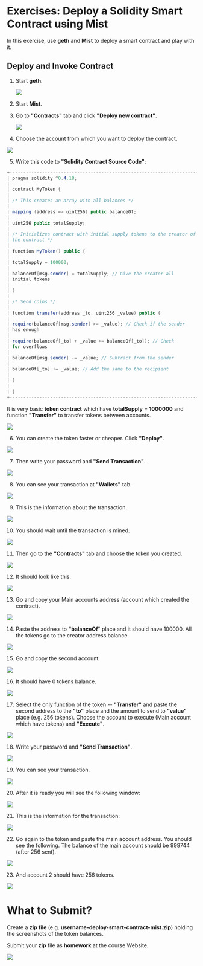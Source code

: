 # Exercises: Deploy a Solidity Smart Contract using Mist

In this exercise, use **geth** and **Mist** to deploy a smart contract
and play with it.

Deploy and Invoke Contract
--------------------------

1.  Start **geth**.

    ![](/assets/exercises-deploy-smart-contract-mist-01.png)

2.  Start **Mist**.

3.  Go to **"Contracts"** tab and click **"Deploy new contract"**.

    ![](/assets/exercises-deploy-smart-contract-mist-012.png)

4.  Choose the account from which you want to deploy the contract.

![](/assets/exercises-deploy-smart-contract-mist-016.png)

5.  Write this code to **"Solidity Contract Source Code"**:

```cs
+-----------------------------------------------------------------------+
| pragma solidity ^0.4.18;                                              |
|                                                                       |
| contract MyToken {                                                    |
|                                                                       |
| /* This creates an array with all balances */                         |
|                                                                       |
| mapping (address => uint256) public balanceOf;                        |
|                                                                       |
| uint256 public totalSupply;                                           |
|                                                                       |
| /* Initializes contract with initial supply tokens to the creator of  |
| the contract */                                                       |
|                                                                       |
| function MyToken() public {                                           |
|                                                                       |
| totalSupply = 100000;                                                 |
|                                                                       |
| balanceOf[msg.sender] = totalSupply; // Give the creator all          |
| initial tokens                                                        |
|                                                                       |
| }                                                                     |
|                                                                       |
| /* Send coins */                                                      |
|                                                                       |
| function transfer(address _to, uint256 _value) public {               |
|                                                                       |
| require(balanceOf[msg.sender] >= _value); // Check if the sender      |
| has enough                                                            |
|                                                                       |
| require(balanceOf[_to] + _value >= balanceOf[_to]); // Check          |
| for overflows                                                         |
|                                                                       |
| balanceOf[msg.sender] -= _value; // Subtract from the sender          |
|                                                                       |
| balanceOf[_to] += _value; // Add the same to the recipient            |
|                                                                       |
| }                                                                     |
|                                                                       |
| }                                                                     |
+-----------------------------------------------------------------------+
```

It is very basic **token contract** which have **totalSupply** =
**1000000** and function **"Transfer"** to transfer tokens between
accounts.

![](/assets/exercises-deploy-smart-contract-mist-017.png)

6.  You can create the token faster or cheaper. Click **"Deploy"**.

![](/assets/exercises-deploy-smart-contract-mist-018.png)

7.  Then write your password and **"Send Transaction"**.

![](/assets/exercises-deploy-smart-contract-mist-019.png)

8.  You can see your transaction at **"Wallets"** tab.

![](/assets/exercises-deploy-smart-contract-mist-020.png)

9.  This is the information about the transaction.

![](/assets/exercises-deploy-smart-contract-mist-021.png)

10. You should wait until the transaction is mined.

![](/assets/exercises-deploy-smart-contract-mist-022.png)

11. Then go to the **"Contracts"** tab and choose the token you created.

![](/assets/exercises-deploy-smart-contract-mist-02.png)

12. It should look like this.

![](/assets/exercises-deploy-smart-contract-mist-03.png)

13. Go and copy your Main accounts address (account which created the
    contract).

![](/assets/exercises-deploy-smart-contract-mist-04.png)

14. Paste the address to **"balanceOf**" place and it should
    have 100000. All the tokens go to the creator address balance.

![](/assets/exercises-deploy-smart-contract-mist-05.png)

15. Go and copy the second account.

![](/assets/exercises-deploy-smart-contract-mist-06.png)

16. It should have 0 tokens balance.

![](/assets/exercises-deploy-smart-contract-mist-07.png)

17. Select the only function of the token -- **"Transfer"** and paste
    the second address to the **"to"** place and the amount to send to
    **"value"** place (e.g. 256 tokens). Choose the account to execute
    (Main account which have tokens) and **"Execute"**.

![](/assets/exercises-deploy-smart-contract-mist-08.png)

18. Write your password and **"Send Transaction"**.

![](/assets/exercises-deploy-smart-contract-mist-09.png)

19. You can see your transaction.

![](/assets/exercises-deploy-smart-contract-mist-010.png)

20. After it is ready you will see the following window:

![](/assets/exercises-deploy-smart-contract-mist-011.png)

21. This is the information for the transaction:

![](/assets/exercises-deploy-smart-contract-mist-013.png)

22. Go again to the token and paste the main account address. You should
    see the following. The balance of the main account should be 999744
    (after 256 sent).

![](/assets/exercises-deploy-smart-contract-mist-014.png)

23. And account 2 should have 256 tokens.

![](/assets/exercises-deploy-smart-contract-mist-015.png)

What to Submit?
===============

Create a **zip file** (e.g. **username-deploy-smart-contract-mist.zip**)
holding the screenshots of the token balances.

Submit your **zip** file as **homework** at the course Website.

![](/assets/exercises-deploy-smart-contract-mist-015.png)
